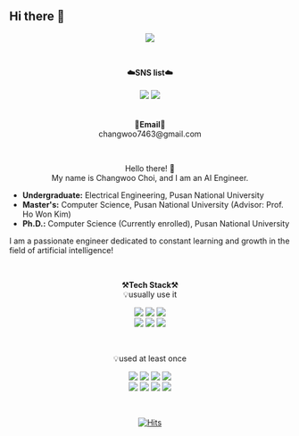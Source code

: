 ## Hi there 👋

<p align = "center">
<img src="https://capsule-render.vercel.app/api?type=waving&color=auto&height=300&section=header&text=Hello!&fontSize=70" />
</p>
<br>

<p align="center">
    <Strong>☁️SNS list☁️</Strong><br><br>
    <a href="https://www.instagram.com/c_woo000/" target="_blank"><img src="https://img.shields.io/badge/Instagram-E4405F?logo=Instagram&logoColor=white"/></a>
    <a href="https://velog.io/@changwoo7463" target="_blank"><img src = "https://img.shields.io/badge/Velog-20C997?logo=velog&logoColor=white"></a>
    <br>
<br><br>
<Strong>📧Email📧</Strong><br>changwoo7463@gmail.com<br>
</p>

<br>

<p align="center">
Hello there! 👐<br>
My name is Changwoo Choi, and I am an AI Engineer.<br>
<ul>
  <li><strong>Undergraduate:</strong> Electrical Engineering, Pusan National University</li>
  <li><strong>Master's:</strong> Computer Science, Pusan National University (Advisor: Prof. Ho Won Kim)</li>
  <li><strong>Ph.D.:</strong> Computer Science (Currently enrolled), Pusan National University</li>
</ul>
I am a passionate engineer dedicated to constant learning and growth in the field of artificial intelligence!<br>
</p>


<br>
<p align="center">
    <Strong>⚒️Tech Stack⚒️</Strong><br>
    💡usually use it
</p>

<p align="center" display="inline-block">
    <img src="https://img.shields.io/badge/Python-3776AB?style=for-the-badge&logo=Python&logoColor=white">
    <img src="https://img.shields.io/badge/Django-092E20?style=for-the-badge&logo=Django&logoColor=white">
    <img src="https://img.shields.io/badge/AWS-232F3E?style=for-the-badge&logo=Amazon AWS&logoColor=white"><br>
    <img src="https://img.shields.io/badge/Docker-2496ED?style=for-the-badge&logo=Docker&logoColor=white">
    <img src="https://img.shields.io/badge/Kubernetes-326CE5?style=for-the-badge&logo=Kubernetes&logoColor=white">
    <img src="https://img.shields.io/badge/Terraform-7B42BC?style=for-the-badge&logo=Terraform&logoColor=white">
</p><br>

<p align="center">
    💡used at least once
</p>

<p align="center" display="inline-block">
 
  <img src="https://img.shields.io/badge/html-E34F26?style=for-the-badge&logo=html5&logoColor=white">
    <img src="https://img.shields.io/badge/css-1572B6?style=for-the-badge&logo=css3&logoColor=white">
      <img src="https://img.shields.io/badge/javascript-F7DF1E?style=for-the-badge&logo=javascript&logoColor=black">
    <img src="https://img.shields.io/badge/React-61DAFB?style=for-the-badge&logo=React&logoColor=white"> <br>
    <img src="https://img.shields.io/badge/svelte-E34F26?style=for-the-badge&logo=svelte&logoColor=white">
    <img src="https://img.shields.io/badge/Node.js-339933?style=for-the-badge&logo=Node.js&logoColor=black">
    <img src="https://img.shields.io/badge/go-00ADD8?style=for-the-badge&logo=go&logoColor=white">
  <img src="https://img.shields.io/badge/C-A8B9CC?style=for-the-badge&logo=C&logoColor=white">
</p>


<br>

<div align=center>

[![Hits](https://hits.seeyoufarm.com/api/count/incr/badge.svg?url=https%3A%2F%2Fgithub.com%2Fccw7463%2Fhit-counter&count_bg=%2379C83D&title_bg=%23555555&icon=&icon_color=%23E7E7E7&title=hits&edge_flat=false)](https://hits.seeyoufarm.com)
